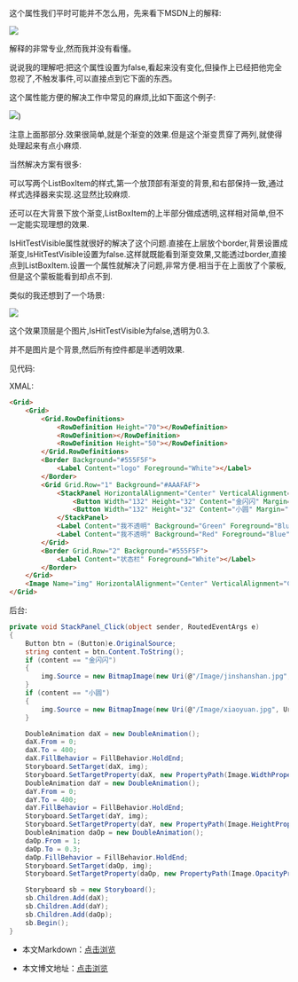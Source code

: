 这个属性我们平时可能并不怎么用，先来看下MSDN上的解释:

![](https://img1.dotnet9.com/2021/10/0201.png)

解释的非常专业,然而我并没有看懂。

说说我的理解吧:把这个属性设置为false,看起来没有变化,但操作上已经把他完全忽视了,不触发事件,可以直接点到它下面的东西。

这个属性能方便的解决工作中常见的麻烦,比如下面这个例子:

![](https://img1.dotnet9.com/2021/10/0202.png))

注意上面那部分.效果很简单,就是个渐变的效果.但是这个渐变贯穿了两列,就使得处理起来有点小麻烦.

当然解决方案有很多:

可以写两个ListBoxItem的样式,第一个放顶部有渐变的背景,和右部保持一致,通过样式选择器来实现.这显然比较麻烦.

还可以在大背景下放个渐变,ListBoxItem的上半部分做成透明,这样相对简单,但不一定能实现理想的效果.

IsHitTestVisible属性就很好的解决了这个问题.直接在上层放个border,背景设置成渐变,IsHitTestVisible设置为false.这样就既能看到渐变效果,又能透过border,直接点到ListBoxItem.设置一个属性就解决了问题,非常方便.相当于在上面放了个蒙板,但是这个蒙板能看到却点不到.

类似的我还想到了一个场景:

![](https://img1.dotnet9.com/2021/10/0203.gif)

这个效果顶层是个图片,IsHitTestVisible为false,透明为0.3.

并不是图片是个背景,然后所有控件都是半透明效果.

见代码:

 XMAL:
 
```html
<Grid>
    <Grid>
        <Grid.RowDefinitions>
            <RowDefinition Height="70"></RowDefinition>
            <RowDefinition></RowDefinition>
            <RowDefinition Height="50"></RowDefinition>
        </Grid.RowDefinitions>
        <Border Background="#555F5F">
            <Label Content="logo" Foreground="White"></Label>
        </Border>
        <Grid Grid.Row="1" Background="#AAAFAF">
            <StackPanel HorizontalAlignment="Center" VerticalAlignment="Center" Button.Click="StackPanel_Click">
                <Button Width="132" Height="32" Content="金闪闪" Margin="10"></Button>
                <Button Width="132" Height="32" Content="小圆" Margin="10"></Button>
            </StackPanel>
            <Label Content="我不透明" Background="Green" Foreground="Blue" Width="100" Height="100" Margin="76,29,266,171"></Label>
            <Label Content="我不透明" Background="Red" Foreground="Blue" Width="100" Height="40" Margin="112,40,230,220"></Label>
        </Grid>
        <Border Grid.Row="2" Background="#555F5F">
            <Label Content="状态栏" Foreground="White"></Label>
        </Border>
    </Grid>
    <Image Name="img" HorizontalAlignment="Center" VerticalAlignment="Center" Width="0" Height="0" Source="/Image/jinshanshan.jpg" Stretch="Fill" Opacity="0.1" IsHitTestVisible="False"></Image>
</Grid>
```

后台:

```C#
private void StackPanel_Click(object sender, RoutedEventArgs e)
{
    Button btn = (Button)e.OriginalSource;
    string content = btn.Content.ToString();
    if (content == "金闪闪")
    {
        img.Source = new BitmapImage(new Uri(@"/Image/jinshanshan.jpg", UriKind.Relative));
    }
    if (content == "小圆")
    {
        img.Source = new BitmapImage(new Uri(@"/Image/xiaoyuan.jpg", UriKind.Relative));
    }

    DoubleAnimation daX = new DoubleAnimation();
    daX.From = 0;
    daX.To = 400;
    daX.FillBehavior = FillBehavior.HoldEnd;
    Storyboard.SetTarget(daX, img);
    Storyboard.SetTargetProperty(daX, new PropertyPath(Image.WidthProperty));
    DoubleAnimation daY = new DoubleAnimation();
    daY.From = 0;
    daY.To = 400;
    daY.FillBehavior = FillBehavior.HoldEnd;
    Storyboard.SetTarget(daY, img);
    Storyboard.SetTargetProperty(daY, new PropertyPath(Image.HeightProperty));
    DoubleAnimation daOp = new DoubleAnimation();
    daOp.From = 1;
    daOp.To = 0.3;
    daOp.FillBehavior = FillBehavior.HoldEnd;
    Storyboard.SetTarget(daOp, img);
    Storyboard.SetTargetProperty(daOp, new PropertyPath(Image.OpacityProperty));

    Storyboard sb = new Storyboard();
    sb.Children.Add(daX);
    sb.Children.Add(daY);
    sb.Children.Add(daOp);
    sb.Begin();
}
```

- 本文Markdown：[点击浏览](https://github.com/dotnet9/dotnet9.com/blob/develop/doc/blog_contents/uploads/2021/10/2021-10-20_01.md)

- 本文博文地址：[点击浏览](https://dotnet9.com/925)